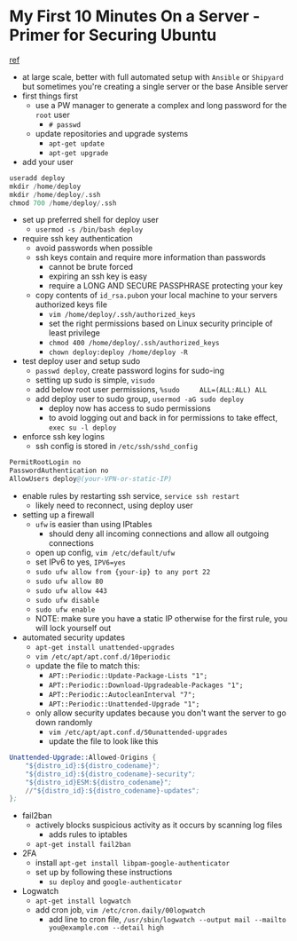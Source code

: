# My First 10 Minutes On a Server - Primer for Securing Ubuntu
[ref](https://www.codelitt.com/blog/my-first-10-minutes-on-a-server-primer-for-securing-ubuntu/)

- at large scale, better with full automated setup with `Ansible` or `Shipyard` but sometimes you're creating a single server or the base Ansible server
- first things first
  - use a PW manager to generate a complex and long password for the `root` user
    - `# passwd`
  - update repositories and upgrade systems
    - `apt-get update`
    - `apt-get upgrade`
- add your user 
```s
useradd deploy
mkdir /home/deploy
mkdir /home/deploy/.ssh
chmod 700 /home/deploy/.ssh 
```
  - set up preferred shell for deploy user
    - `usermod -s /bin/bash deploy`
- require ssh key authentication
  - avoid passwords when possible
  - ssh keys contain and require more information than passwords
    - cannot be brute forced
    - expiring an ssh key is easy
    - require a LONG AND SECURE PASSPHRASE protecting your key
  - copy contents of `id_rsa.pub`on your local machine to your servers authorized keys file
    - `vim /home/deploy/.ssh/authorized_keys`
    - set the right permissions based on Linux security principle of least privilege
    - `chmod 400 /home/deploy/.ssh/authorized_keys`
    - `chown deploy:deploy /home/deploy -R`
- test deploy user and setup sudo
  - `passwd deploy`, create password logins for sudo-ing
  - setting up sudo is simple, `visudo`
  - add below root user permissions, `%sudo     ALL=(ALL:ALL) ALL`
  - add deploy user to sudo group, `usermod -aG sudo deploy`
    - deploy now has access to sudo permissions
    - to avoid logging out and back in for permissions to take effect, `exec su -l deploy`
- enforce ssh key logins
  - ssh config is stored in `/etc/ssh/sshd_config`
```s
PermitRootLogin no
PasswordAuthentication no
AllowUsers deploy@(your-VPN-or-static-IP)
```
  - enable rules by restarting ssh service, `service ssh restart`
    - likely need to reconnect, using deploy user
- setting up a firewall
  - `ufw` is easier than using IPtables
    - should deny all incoming connections and allow all outgoing connections
  - open up config, `vim /etc/default/ufw`
  - set IPv6 to yes, `IPV6=yes`
  - `sudo ufw allow from {your-ip} to any port 22`
  - `sudo ufw allow 80`
  - `sudo ufw allow 443`
  - `sudo ufw disable`
  - `sudo ufw enable`
  - NOTE: make sure you have a static IP otherwise for the first rule, you will lock yourself out
- automated security updates
  - `apt-get install unattended-upgrades`
  - `vim /etc/apt/apt.conf.d/10periodic`
  - update the file to match this:
    - `APT::Periodic::Update-Package-Lists "1";`
    - `APT::Periodic::Download-Upgradeable-Packages "1";`
    - `APT::Periodic::AutocleanInterval "7";`
    - `APT::Periodic::Unattended-Upgrade "1";`
  - only allow security updates because you don't want the server to go down randomly
    - `vim /etc/apt/apt.conf.d/50unattended-upgrades`
    - update the file to look like this
```s
Unattended-Upgrade::Allowed-Origins {   
    "${distro_id}:${distro_codename}";
    "${distro_id}:${distro_codename}-security";        
    "${distro_id}ESM:${distro_codename}";
    //"${distro_id}:${distro_codename}-updates";
};
```
- fail2ban
  - actively blocks suspicious activity as it occurs by scanning log files
    - adds rules to iptables
  - `apt-get install fail2ban`
- 2FA
  - install `apt-get install libpam-google-authenticator`
  - set up by following these instructions
    - `su deploy` and `google-authenticator`
- Logwatch
  - `apt-get install logwatch`
  - add cron job, `vim /etc/cron.daily/00logwatch`
    - add line to cron file, `/usr/sbin/logwatch --output mail --mailto you@example.com --detail high`